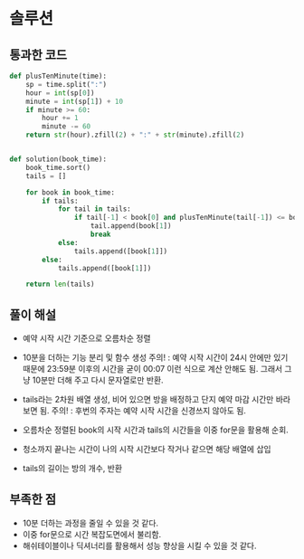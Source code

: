 # 솔루션

## 통과한 코드

```python
def plusTenMinute(time):
    sp = time.split(":")
    hour = int(sp[0])
    minute = int(sp[1]) + 10
    if minute >= 60:
        hour += 1
        minute -= 60
    return str(hour).zfill(2) + ":" + str(minute).zfill(2)


def solution(book_time):
    book_time.sort()
    tails = []

    for book in book_time:
        if tails:
            for tail in tails:
                if tail[-1] < book[0] and plusTenMinute(tail[-1]) <= book[0]:
                    tail.append(book[1])
                    break
            else:
                tails.append([book[1]])
        else:
            tails.append([book[1]])

    return len(tails)
```

## 풀이 해설

- 예약 시작 시간 기준으로 오름차순 정렬

- 10분을 더하는 기능 분리 및 함수 생성
주의! : 예약 시작 시간이 24시 안에만 있기 때문에 23:59분 이후의 시간을 굳이 00:07 이런 식으로 계산 안해도 됨.
그래서 그냥 10분만 더해 주고 다시 문자열로만 반환.

- tails라는 2차원 배열 생성, 비어 있으면 방을 배정하고 단지 예약 마감 시간만 바라보면 됨.
주의! : 후번의 주자는 예약 시작 시간을 신경쓰지 않아도 됨.

- 오름차순 정렬된 book의 시작 시간과 tails의 시간들을 이중 for문을 활용해 순회.
- 청소까지 끝나는 시간이 나의 시작 시간보다 작거나 같으면 해당 배열에 삽입
- tails의 길이는 방의 개수, 반환

## 부족한 점

- 10분 더하는 과정을 줄일 수 있을 것 같다.
- 이중 for문으로 시간 복잡도면에서 불리함.
- 해쉬테이블이나 딕셔너리를 활용해서 성능 향상을 시킬 수 있을 것 같다.
